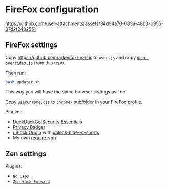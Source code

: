 # FireFox configuration

https://github.com/user-attachments/assets/34d94a70-083a-48b3-b955-37d2f2432551

## FireFox settings

Copy https://github.com/arkenfox/user.js to `user.js` and copy [`user-overrides.js`](https://github.com/sobolevn/dotfiles/blob/master/firefox/user-overrides.js) from this repo.

Then run:

```bash
bash updater.sh
```

This way you will have the same browser settings as I do.

Copy [`userChrome.css`](https://github.com/sobolevn/dotfiles/blob/master/firefox/userChrome.css) to [`chrome/` subfolder](https://www.userchrome.org) in your FireFox profile.

Plugins:
- [DuckDuckGo Security Essentials](https://addons.mozilla.org/ru/firefox/addon/duckduckgo-for-firefox)
- [Privacy Badger](https://addons.mozilla.org/ru/firefox/addon/privacy-badger17)
- [uBlock Origin](https://addons.mozilla.org/ru/firefox/addon/ublock-origin) with [ublock-hide-yt-shorts](https://github.com/gijsdev/ublock-hide-yt-shorts)
- My own [require-vpn](https://addons.mozilla.org/en-US/firefox/addon/require-vpn)


## Zen settings

Plugins:
- [`No Gaps`](https://zen-browser.app/mods/bfcc400a-4ecb-4752-bfd2-a68f116a2722)
- [`Zen Back Forward`](https://zen-browser.app/mods/c8d9e6e6-e702-4e15-8972-3596e57cf398)
